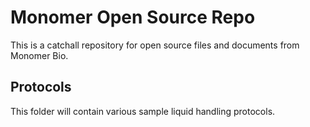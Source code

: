 # Monomer Open Source Repo
This is a catchall repository for open source files and documents from Monomer Bio.

## Protocols
This folder will contain various sample liquid handling protocols.
